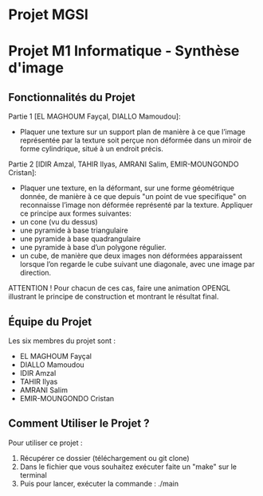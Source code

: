 # Projet MGSI
# Projet M1 Informatique - Synthèse d'image


## Fonctionnalités du Projet

Partie 1 [EL MAGHOUM Fayçal, DIALLO Mamoudou]:
- Plaquer une texture sur un support plan de manière à ce que l’image représentée par la texture soit perçue non déformée dans un miroir de forme
cylindrique, situé à un endroit précis.



Partie 2 [IDIR Amzal, TAHIR Ilyas, AMRANI Salim, EMIR-MOUNGONDO Cristan]:
- Plaquer une texture, en la déformant, sur une forme géométrique donnée, de manière à ce que depuis "un point de vue specifique" on reconnaisse l’image non déformée représenté par la texture.
Appliquer ce principe aux formes suivantes:
- un cone (vu du dessus)
- une pyramide à base triangulaire 
- une pyramide à base quadrangulaire
- une pyramide à base d’un polygone régulier.
- un cube, de manière que deux images non déformées apparaissent lorsque l’on regarde le cube suivant une diagonale, avec une image par direction.


ATTENTION ! 
Pour chacun de ces cas, faire une animation OPENGL illustrant le principe de construction et montrant le résultat final.

## Équipe du Projet

Les six membres du projet sont :

- EL MAGHOUM Fayçal
- DIALLO Mamoudou 
- IDIR Amzal
- TAHIR Ilyas 
- AMRANI Salim
- EMIR-MOUNGONDO Cristan


## Comment Utiliser le Projet ?

Pour utiliser ce projet :

1. Récupérer ce dossier (téléchargement ou git clone)
2. Dans le fichier que vous souhaitez exécuter faite un "make" sur le terminal 
3. Puis pour lancer, exécuter la commande : ./main


